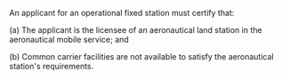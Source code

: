 An applicant for an operational fixed station must certify that:

(a) The applicant is the licensee of an aeronautical land station in the aeronautical mobile service; and

(b) Common carrier facilities are not available to satisfy the aeronautical station's requirements.


